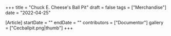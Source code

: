 +++
title = "Chuck E. Cheese's Ball Pit"
draft = false
tags = ["Merchandise"]
date = "2022-04-25"

[Article]
startDate = ""
endDate = ""
contributors = ["Documentor"]
gallery = ["Cecballpit.png|thumb"]
+++
